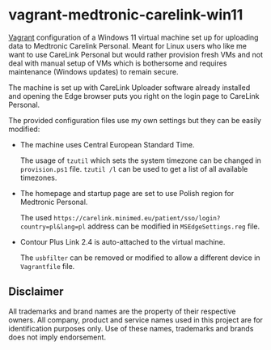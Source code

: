 # vagrant-medtronic-carelink-win11

[Vagrant](https://www.vagrantup.com/) configuration of a Windows 11 virtual machine
set up for uploading data to Medtronic Carelink Personal. Meant for Linux users
who like me want to use CareLink Personal but would rather provision fresh VMs
and not deal with manual setup of VMs which is bothersome and requires maintenance
(Windows updates) to remain secure.

The machine is set up with CareLink Uploader software already installed and
opening the Edge browser puts you right on the login page to CareLink Personal.

The provided configuration files use my own settings but they can be easily modified:

- The machine uses Central European Standard Time.

  The usage of `tzutil` which sets the system timezone can be changed in `provision.ps1`
  file. `tzutil /l` can be used to get a list of all available timezones.

- The homepage and startup page are set to use Polish region for Medtronic Personal.

  The used `https://carelink.minimed.eu/patient/sso/login?country=pl&lang=pl` address
  can be modified in `MSEdgeSettings.reg` file.

- Contour Plus Link 2.4 is auto-attached to the virtual machine.

  The `usbfilter` can be removed or modified to allow a different device
  in `Vagrantfile` file.

## Disclaimer

All trademarks and brand names are the property of their respective owners. All company, product and service names used in this project are for identification purposes only. Use of these names, trademarks and brands does not imply endorsement.
